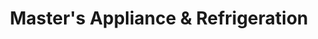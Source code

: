 ---
title: "Master's Appliance & Refrigeration"
url: /pasco/masters-appliance-und-refrigeration/
shop: Haushaltsgeräte
---